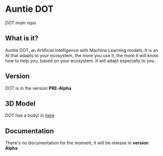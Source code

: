 # Auntie DOT 
*DOT main repo*

## What is it?
Auntie DOT, an Artificial Intelligence with Machine Learning models. It is an AI that adapts to your ecosystem, the more you use it, the more it will know how to 
help you, based on your ecosystem. It will adapt especially to you.

## Version 
DOT is in the version **PRE-Alpha**

## 3D Model
DOT has a body! in [here](https://skfb.ly/oquMZ)

## Documentation
There's no documentation for the moment, it will be release in **version Alpha**
